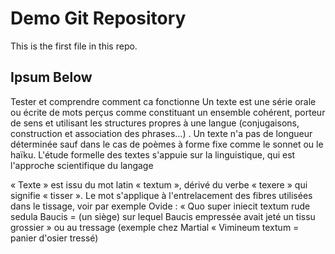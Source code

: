 # Demo Git Repository

This is the first file in this repo.

## Ipsum Below

Tester et comprendre comment ca fonctionne
Un texte est une série orale ou écrite de mots perçus 
comme constituant un ensemble cohérent, porteur de sens 
et utilisant les structures propres à une langue
 (conjugaisons, construction et association des phrases…) . 
 Un texte n'a pas de longueur déterminée sauf dans le cas de 
 poèmes à forme fixe comme le sonnet ou le haïku. 
 L'étude formelle des textes s'appuie sur la linguistique, 
 qui est l'approche scientifique du langage
 
 « Texte » est issu du mot latin « textum », dérivé du verbe 
 « texere » qui signifie « tisser ». Le mot s'applique à 
 l'entrelacement des fibres utilisées dans le tissage, 
 voir par exemple Ovide :  « Quo super iniecit textum rude sedula Baucis 
 = (un siège) sur lequel Baucis empressée avait jeté un tissu grossier » 
 ou au tressage (exemple chez Martial « Vimineum textum = panier d'osier tressé)
